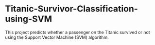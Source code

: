 # Titanic-Survivor-Classification-using-SVM
This project predicts whether a passenger on the Titanic survived or not using the Support Vector Machine (SVM) algorithm.

